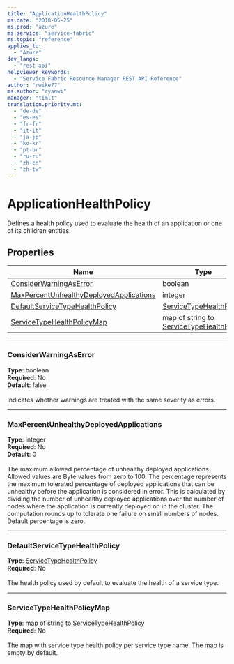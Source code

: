 ```yaml
---
title: "ApplicationHealthPolicy"
ms.date: "2018-05-25"
ms.prod: "azure"
ms.service: "service-fabric"
ms.topic: "reference"
applies_to: 
  - "Azure"
dev_langs: 
  - "rest-api"
helpviewer_keywords: 
  - "Service Fabric Resource Manager REST API Reference"
author: "rwike77"
ms.author: "ryanwi"
manager: "timlt"
translation.priority.mt: 
  - "de-de"
  - "es-es"
  - "fr-fr"
  - "it-it"
  - "ja-jp"
  - "ko-kr"
  - "pt-br"
  - "ru-ru"
  - "zh-cn"
  - "zh-tw"
---
```

# ApplicationHealthPolicy

Defines a health policy used to evaluate the health of an application or one of its children entities.


## Properties
| Name | Type | Required |
| --- | --- | --- |
| [ConsiderWarningAsError](#considerwarningaserror) | boolean | No |
| [MaxPercentUnhealthyDeployedApplications](#maxpercentunhealthydeployedapplications) | integer | No |
| [DefaultServiceTypeHealthPolicy](#defaultservicetypehealthpolicy) | [ServiceTypeHealthPolicy](sfrp-2017-07-01-preview-model-servicetypehealthpolicy.md) | No |
| [ServiceTypeHealthPolicyMap](#servicetypehealthpolicymap) | map of string to [ServiceTypeHealthPolicy](sfrp-2017-07-01-preview-model-servicetypehealthpolicy.md) | No |

____
### ConsiderWarningAsError
__Type__: boolean <br/>
__Required__: No<br/>
__Default__: false <br/>
<br/>
Indicates whether warnings are treated with the same severity as errors.

____
### MaxPercentUnhealthyDeployedApplications
__Type__: integer <br/>
__Required__: No<br/>
__Default__: 0 <br/>
<br/>
The maximum allowed percentage of unhealthy deployed applications. Allowed values are Byte values from zero to 100.
The percentage represents the maximum tolerated percentage of deployed applications that can be unhealthy before the application is considered in error.
This is calculated by dividing the number of unhealthy deployed applications over the number of nodes where the application is currently deployed on in the cluster.
The computation rounds up to tolerate one failure on small numbers of nodes. Default percentage is zero.


____
### DefaultServiceTypeHealthPolicy
__Type__: [ServiceTypeHealthPolicy](sfrp-2017-07-01-preview-model-servicetypehealthpolicy.md) <br/>
__Required__: No<br/>
<br/>
The health policy used by default to evaluate the health of a service type.

____
### ServiceTypeHealthPolicyMap
__Type__: map of string to [ServiceTypeHealthPolicy](sfrp-2017-07-01-preview-model-servicetypehealthpolicy.md) <br/>
__Required__: No<br/>
<br/>
The map with service type health policy per service type name. The map is empty by default.
